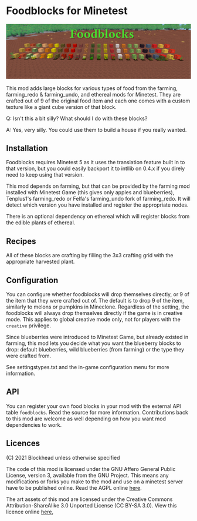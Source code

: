# Foodblocks for Minetest

![A screenshot of all the food blocks in the mod lined up in a row with their constituent plants in front of them.](screenshot.jpg)

This mod adds large blocks for various types of food from the farming,
farming\_redo & farming\_undo, and ethereal mods for Minetest. They are crafted
out of 9 of the original food item and each one comes with a custom texture like
a giant cube version of that block.

Q: Isn't this a bit silly? What should I do with these blocks?

A: Yes, very silly. You could use them to build a house if you really wanted.

## Installation

Foodblocks requires Minetest 5 as it uses the translation feature built in to that version, but you could easily backport it to intllib on 0.4.x if you direly need to keep using that version.

This mod depends on farming, but that can be provided by the farming mod installed with Minetest Game (this gives only apples and blueberries), Tenplus1's farming\_redo or Felfa's farming\_undo fork of farming\_redo. It will detect which version you have installed and register the appropriate nodes.

There is an optional dependency on ethereal which will register blocks from the edible plants of ethereal.

## Recipes

All of these blocks are crafting by filling the 3x3 crafting grid with the appropriate harvested plant.

## Configuration

You can configure whether foodblocks will drop themselves directly, or 9 of
the item that they were crafted out of. The default is to drop 9 of the item,
similarly to melons or pumpkins in Mineclone. Regardless of the setting, the
foodblocks will always drop themselves directly if the game is in creative mode.
This applies to global creative mode only, not for players with the `creative`
privilege.

Since blueberries were introduced to Minetest Game, but already existed in
farming, this mod lets you decide what you want the blueberry blocks to drop:
default blueberries, wild blueberries (from farming) or the type they were
crafted from.

See settingstypes.txt and the in-game configuration menu for more information.

## API

You can register your own food blocks in your mod with the external API table `foodblocks`. Read the source for more information. Contributions back to this mod are welcome as well depending on how you want mod dependencies to work.

## Licences

(C) 2021 Blockhead unless otherwise specified

The code of this mod is licensed under the GNU Affero General Public License, version 3, available from the GNU Project. This means any modifications or forks you make to the mod and use on a minetest server have to be published online. Read the AGPL online [here](https://www.gnu.org/licenses/agpl-3.0.en.html).

The art assets of this mod are licensed under the Creative Commons  Attribution-ShareAlike 3.0 Unported License (CC BY-SA 3.0). View this licence online [here](https://creativecommons.org/licenses/by-sa/3.0/),
